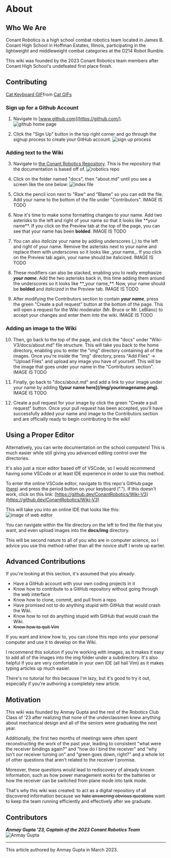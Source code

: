 # About

## Who We Are

Conant Robotics is a high school combat robotics team located in James B. Conant High School in Hoffman Estates, Illinois, participating in the lightweight and middleweight combat categories at the D214 Robot Rumble.

This wiki was founded by the 2023 Conant Robotics team members after Conant High School's undefeated first place finish. 

## Contributing

<div class="tenor-gif-embed" data-postid="13146203" data-share-method="host" data-aspect-ratio="1" data-width="100%"><a href="https://tenor.com/view/cat-keyboard-typing-twitter-fingers-gif-13146203">Cat Keyboard GIF</a>from <a href="https://tenor.com/search/cat-gifs">Cat GIFs</a></div> <script type="text/javascript" async src="https://tenor.com/embed.js"></script>

### Sign up for a Github Account

1. Navigate to [www.github.com](https://github.com/).
![github home page](img/signup/signup1.png)

2. Click the "Sign Up" button in the top right corner and go through the signup process to create your GitHub account.
![sign up process](img/signup/signup2.png)

### Adding text to the Wiki

3. Navigate to [the Conant Robotics Repository](https://github.com/ConantRobotics/Wiki-V3). This is the repository that the documentation is based off of.
![robotics repo](img/signup/signup3.png)

4. Click on the folder named "docs", then "about.md" until you see a screen like the one below:
![index file](img/signup/signup4.png)

5. Click the pencil icon next to "Raw" and "Blame" so you can edit the file. Add your name to the bottom of the file under "Contributors". IMAGE IS TODO

6. Now it's time to make some formatting changes to your name. Add two asterisks to the left and right of your name so that it looks like \*\*your name\*\*. If you click on the Preview tab at the top of the page, you can see that your name has been **bolded**. IMAGE IS TODO

7. You can also _italicize_  your name by adding underscores (\_) to the left and right of your name. Remove the asterisks next to your name and replace them with underscores so it looks like \_your name\_. If you click on the Preview tab again, your name should be italicized. IMAGE IS TODO

8. These modifiers can also be stacked, enabling you to really emphasize _**your name**_. Add the two asterisks back in, this time adding them around the underscores so it looks like \*\*\_your name\_\*\*. Now, your name should be **bolded** and _italicized_ in the Preview tab. IMAGE IS TODO

9. After modifying the Contributors section to contain **_your name_**, press the green "Create a pull request" button at the bottom of the page. This will open a request for the Wiki moderator (Mr. Bruce or Mr. LeBlanc) to accept your changes and enter them into the wiki. IMAGE IS TODO

### Adding an image to the Wiki

10. Then, go back to the top of the page, and click the "docs" under "Wiki-V3/docs/about.md" file structure. This will take you back to the home directory, enabling you to enter the "img" directory containing all of the images. Once you're inside the "img" directory, press "Add Files" -> "Upload Files" and upload any image you have of yourself. This will be the image that goes under your name in the "Contributors section". IMAGE IS TODO

11. Finally, go back to "docs/about.md" and add a link to your image under your name by adding **\!\[your name here\]\(/img/yourimagename.png\)**. IMAGE IS TODO

12. Create a pull request for your image by click the green "Create a pull request" button. Once your pull request has been accepted, you'll have successfully added your name and image to the Contributors section and are officially ready to begin contributing to the wiki!

## Using a Proper Editor
Alternatively, you can write documentation on the school computers! This is much easier while still giving you advanced editing control over the directories.

It's also just a nicer editor based off of VSCode, so I would recommend having some VSCode or at least IDE experience in order to use this method.

To enter the online VSCode editor, navigate to this repo's GitHub page ([here](https://github.com/ConantRobotics/Wiki-V3)) and press the period button on your keyboard (".").
If this doesn't work, click on this link: [https://github.dev/ConantRobotics/Wiki-V3](https://github.dev/ConantRobotics/Wiki-V3)

This will take you into an online IDE that looks like this:
![image of web editor](img/signup/EditorImage.PNG)

You can navigate within the file directory on the left to find the file that you want, and even upload images into the **docs/img** directory.

This will be second nature to all of you who are in computer science, so I advice you use this method rather than all the novice stuff I wrote up earlier.

## Advanced Contributions

If you're looking at this section, it's assumed that you already:  
- Have a GitHub account with your own coding projects in it  
- Know how to contribute to a GitHub repository without going through the web interface  
- Know how to clone, commit, and pull from a repo.  
- Have promised not to do anything stupid with GitHub that would crash the Wiki.  
- Know how to not do anything stupid with GitHub that would crash the Wiki.
- ~~Know how to quit Vim~~

If you want and know how to, you can clone this repo onto your personal computer and use it to develop on the Wiki. 

I recommend this solution if you're working with images, as it makes it easy to add all of the images into the img folder under a subdirectory. It's also helpful if you are very comfortable in your own IDE (all hail Vim) as it makes typing articles up much easier.

There's no tutorial for this because I'm lazy, but it's good to try it out, especially if you're authoring a completely new article.

## Motivation

This wiki was founded by Anmay Gupta and the rest of the Robotics Club Class of '23 after realizing that none of the underclassmen knew anything about mechanical design and all of the seniors were graduating the next year.

Additionally, the first two months of meetings were often spent reconstructing the work of the past year, leading to consistent "what were the receiver bindings again?" and "how do I bind the receiver" and "why isn't our receiver turning on" and "green goes down, right?" and a whole lot of other questions that aren't related to the receiver I promise.

Moreover, these questions would lead to rediscovery of already known information, such as how power management works for the batteries or how the receiver can be switched from plane mode into tank mode.

That's why this wiki was created: to act as a digital repository of all discovered information because we ~~hate answering obvious questions~~ want to keep the team running efficiently and effectively after we graduate.

## Contributors

_**Anmay Gupta '23, Captain of the 2023 Conant Robotics Team**_  
![Anmay Gupta](img/idiot.jpg)

---
This article authored by Anmay Gupta in March 2023.
